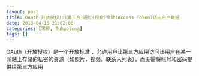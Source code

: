 ```yaml
---
layout: post
title: OAuth(开放授权):(第三方)通过(授权)令牌(Access Token)访问用户数据
date: 2013-04-16 21:02:00
categories: [零碎, Tuhuolong]
tags: []
---
```

OAuth（开放授权）是一个开放标准 ，允许用户让第三方应用访问该用户在某一网站上存储的私密的资源（如照片，视频，联系人列表），而无需将帐号和密码提供给第三方应用
